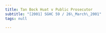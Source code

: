 ```yaml
---
title: Tan Bock Huat v Public Prosecutor
subtitle: "[2001] SGHC 59 / 26\_March\_2001"
tags: null

---
```


